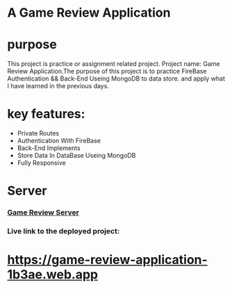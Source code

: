 # A Game Review Application

# purpose
This project is practice or assignment related project. Project name: Game Review Application.The purpose of this project is to practice FireBase Authentication && Back-End Useing MongoDB to data store. and apply what I have learned in the previous days.


# key features:
- Private Routes
- Authentication With FireBase
- Back-End Implements
- Store Data In DataBase Useing MongoDB
- Fully Responsive

# Server
### [Game Review Server](https://github.com/iammahedihasan/game-review-server)

### Live link to the deployed project:
# https://game-review-application-1b3ae.web.app



